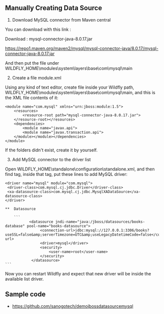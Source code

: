 
## Manually Creating Data Source

1. Download MySQL connector from Maven central

You can download with this link :

Download : mysql-connector-java-8.0.17.jar

https://repo1.maven.org/maven2/mysql/mysql-connector-java/8.0.17/mysql-connector-java-8.0.17.jar


And then put the file under WILDFLY_HOME\modules\system\layers\base\com\mysql\main

2. Create a file  module.xml

Using any kind of text editor, create file inside your Wildfly path, WILDFLY_HOME\modules\system\layers\base\com\mysql\main, and this is the XML file contents of it:

```
<module name="com.mysql" xmlns="urn:jboss:module:1.5">
    <resources>
        <resource-root path="mysql-connector-java-8.0.17.jar">
    </resource-root></resources>
    <dependencies>
        <module name="javax.api">
        <module name="javax.transaction.api">
    </module></module></dependencies>
</module>
```

If the folders didn't exist, create it by yourself.

3. Add MySQL connector to the driver list

Open WILDFLY_HOME\standalone\configuration\standalone.xml, and then find <drivers> tag, inside that tag, put these lines to add MySQL driver:

```
<driver name="mysql" module="com.mysql">
 <driver-class>com.mysql.cj.jdbc.Driver</driver-class>
 <xa-datasource-class>com.mysql.cj.jdbc.MysqlXADataSource</xa-datasource-class>
</driver>
```
    
    **  Datasource
    
        ```
               <datasource jndi-name="java:/jboss/datasources/books-database" pool-name="books-datasource">
                    <connection-url>jdbc:mysql://127.0.0.1:3306/books?useSSL=false&amp;serverTimezone=UTC&amp;useLegacyDatetimeCode=false</connection-url>
                    <driver>mysql</driver>
                    <security>
                        <user-name>root</user-name>
                    </security>
                </datasource>
    ```

Now you can restart Wildfly and expect that new driver will be inside the available list driver.
## Sample code
- https://github.com/sanogotech/demojbossdatasourcemysql
